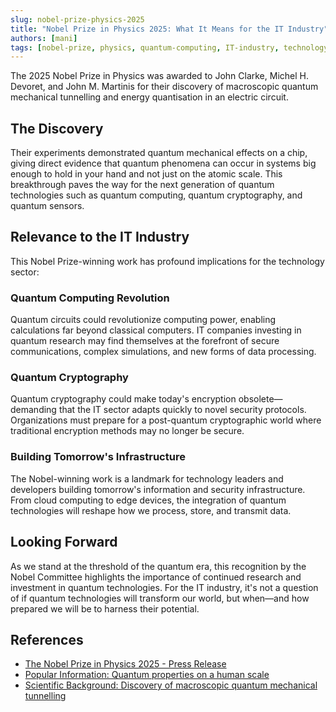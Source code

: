 ```yaml
---
slug: nobel-prize-physics-2025
title: "Nobel Prize in Physics 2025: What It Means for the IT Industry"
authors: [mani]
tags: [nobel-prize, physics, quantum-computing, IT-industry, technology]
---
```


The 2025 Nobel Prize in Physics was awarded to John Clarke, Michel H. Devoret, and John M. Martinis for their discovery of macroscopic quantum mechanical tunnelling and energy quantisation in an electric circuit.

<!--truncate-->

## The Discovery

Their experiments demonstrated quantum mechanical effects on a chip, giving direct evidence that quantum phenomena can occur in systems big enough to hold in your hand and not just on the atomic scale. This breakthrough paves the way for the next generation of quantum technologies such as quantum computing, quantum cryptography, and quantum sensors.

## Relevance to the IT Industry

This Nobel Prize-winning work has profound implications for the technology sector:

### Quantum Computing Revolution
Quantum circuits could revolutionize computing power, enabling calculations far beyond classical computers. IT companies investing in quantum research may find themselves at the forefront of secure communications, complex simulations, and new forms of data processing.

### Quantum Cryptography
Quantum cryptography could make today's encryption obsolete—demanding that the IT sector adapts quickly to novel security protocols. Organizations must prepare for a post-quantum cryptographic world where traditional encryption methods may no longer be secure.

### Building Tomorrow's Infrastructure
The Nobel-winning work is a landmark for technology leaders and developers building tomorrow's information and security infrastructure. From cloud computing to edge devices, the integration of quantum technologies will reshape how we process, store, and transmit data.

## Looking Forward

As we stand at the threshold of the quantum era, this recognition by the Nobel Committee highlights the importance of continued research and investment in quantum technologies. For the IT industry, it's not a question of if quantum technologies will transform our world, but when—and how prepared we will be to harness their potential.

## References

- [The Nobel Prize in Physics 2025 - Press Release](https://www.nobelprize.org/prizes/physics/2025/press-release/)
- [Popular Information: Quantum properties on a human scale](https://www.nobelprize.org/prizes/physics/2025/popular-information/)
- [Scientific Background: Discovery of macroscopic quantum mechanical tunnelling](https://www.nobelprize.org/prizes/physics/2025/advanced-information/)
